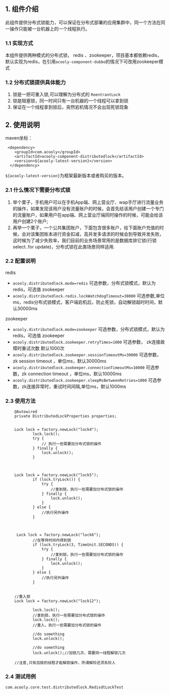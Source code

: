<!-- title: 分布式锁组件 -->
<!-- type: app -->
<!-- author: shuijing -->
## 1. 组件介绍

此组件提供分布式锁能力，可以保证在分布式部署的应用集群中，同一个方法在同一操作只能被一台机器上的一个线程执行。
            
###  1.1 实现方式

本组件提供两种模式的分布式锁， redis 、zookeeper，项目基本都依赖redis，默认实现为redis，在引用`acooly-component-dubbo`的情况下可改用zookeeper模式

### 1.2 分布式锁提供具体能力

1. 锁是一把可重入锁,可以理解为分布式的 `ReentrantLock`
2. 锁是阻塞锁，同一时间只有一台机器的一个线程可以拿到锁
3. 保证在一个线程拿到锁后，突然宕机情况不会出现死锁现象

## 2. 使用说明

maven坐标：

     <dependency>
        <groupId>com.acooly</groupId>
        <artifactId>acooly-component-distributedlock</artifactId>
        <version>${acooly-latest-version}</version>
      </dependency>

`${acooly-latest-version}`为框架最新版本或者购买的版本。

### 2.1 什么情况下需要分布式锁

1. 举个栗子，手机用户可以在手机App端、网上营业厅、wap手厅进行流量业务的操作，如果发现该用户没有流量账户的时候，会首先给该用户创建一个专门的流量账户，如果用户在app端、网上营业厅端同时操作的时候，可能会给该用户创建2个账户;
2. 再举一个栗子，一个公共集团账户，下面包含很多账户，给下面账户充值的时候，会对该集团账本进行资金扣减，高并发多请求的时候会到导致并发失败，这时候为了减少失败率，我们目前的业务场景常用的是数据库排它锁(行锁select..for update)，分布式锁在此类场景同样适用.

### 2.2 配置说明

redis

* `acooly.distributedlock.mode=redis` 可选参数，分布式锁模式，默认为redis，可选值 zookeeper
* `acooly.distributedlock.redis.lockWatchdogTimeout=30000` 可选参数,单位ms，redis分布式锁模式，客户端宕机后，防止死锁，自动解锁超时时间，默认30000ms

zookeeper

* `acooly.distributedlock.mode=zookeeper` 可选参数，分布式锁模式，默认为redis，可选值 zookeeper
* `acooly.distributedlock.zookeeper.retryTimes=1000` 可选参数， zk连接故障时重试次数 默认1000次
* `acooly.distributedlock.zookeeper.sessionTimeoutMs=30000` 可选参数，zk session timeout ，单位ms，默认30000ms
* `acooly.distributedlock.zookeeper.connectionTimeoutMs=10000` 可选参数，zk connection timeout ，单位ms，默认10000ms
* `acooly.distributedlock.zookeeper.sleepMsBetweenRetries=1000` 可选参数，zk连接异常时，重试时间间隔,单位ms，默认1000ms

### 2.3 使用方法

```
    @Autowired
    private DistributedLockProperties properties;
    
    
    Lock lock = factory.newLock("lock4");
            lock.lock();
            try {
                // 执行一些需要加分布式锁的操作
            } finally {
                lock.unlock();
            }
            
    
    
    Lock lock = factory.newLock("lock5");
            if (lock.tryLock()) {
                try {
                    //拿到锁，执行一些需要加分布式锁的操作
                } finally {
                    lock.unlock();
                }
            } else {
                //执行另外操作
            }        
    
    
    
     Lock lock = factory.newLock("lock6");
            //在等待时间内得到锁
            if (lock.tryLock(3, TimeUnit.SECONDS)) {
                try {
                    //拿到锁，执行一些需要加分布式锁的操作
                } finally {
                    lock.unlock();
                }
            } else {
                //执行另外操作
            }
    
    
    //重入锁
    Lock lock = factory.newLock("lock12");
    
            lock.lock();
            //拿到锁，执行一些需要加分布式锁的操作
            lock.lock();
            //重入，执行一些需要加分布式锁的操作
            
            //do something
            lock.unlock();
            
            //do something
            lock.unlock();//加锁几次，需要同一线程解锁几次

    //注意,只有加锁的线程才能解锁操作，所谓解铃还须系铃人

```

### 2.4 测试用例
 
 `com.acooly.core.test.distributedlock.RedisdtLockTest`